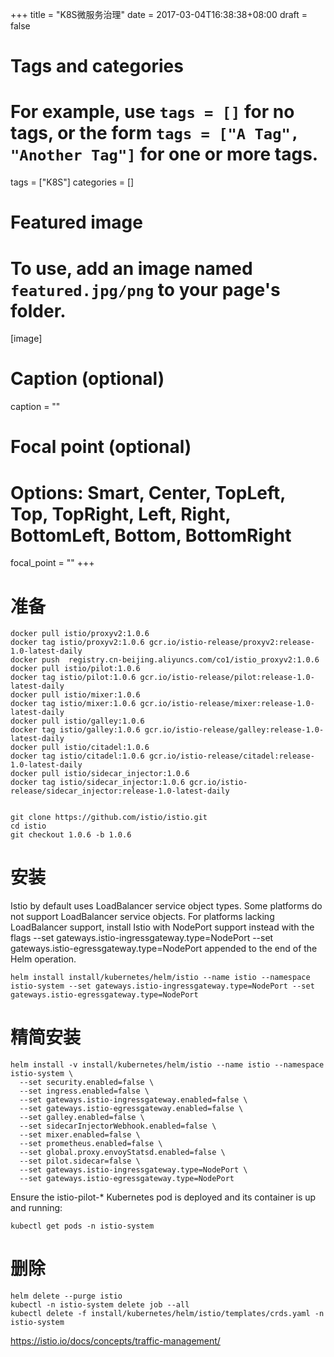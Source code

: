 +++
title = "K8S微服务治理"
date = 2017-03-04T16:38:38+08:00
draft = false

# Tags and categories
# For example, use `tags = []` for no tags, or the form `tags = ["A Tag", "Another Tag"]` for one or more tags.
tags = ["K8S"]
categories = []

# Featured image
# To use, add an image named `featured.jpg/png` to your page's folder. 
[image]
  # Caption (optional)
  caption = ""

  # Focal point (optional)
  # Options: Smart, Center, TopLeft, Top, TopRight, Left, Right, BottomLeft, Bottom, BottomRight
  focal_point = ""
+++

# 准备

```
docker pull istio/proxyv2:1.0.6
docker tag istio/proxyv2:1.0.6 gcr.io/istio-release/proxyv2:release-1.0-latest-daily
docker push  registry.cn-beijing.aliyuncs.com/co1/istio_proxyv2:1.0.6
docker pull istio/pilot:1.0.6
docker tag istio/pilot:1.0.6 gcr.io/istio-release/pilot:release-1.0-latest-daily
docker pull istio/mixer:1.0.6
docker tag istio/mixer:1.0.6 gcr.io/istio-release/mixer:release-1.0-latest-daily
docker pull istio/galley:1.0.6
docker tag istio/galley:1.0.6 gcr.io/istio-release/galley:release-1.0-latest-daily
docker pull istio/citadel:1.0.6
docker tag istio/citadel:1.0.6 gcr.io/istio-release/citadel:release-1.0-latest-daily
docker pull istio/sidecar_injector:1.0.6
docker tag istio/sidecar_injector:1.0.6 gcr.io/istio-release/sidecar_injector:release-1.0-latest-daily


git clone https://github.com/istio/istio.git
cd istio
git checkout 1.0.6 -b 1.0.6
````

# 安装

Istio by default uses LoadBalancer service object types. Some platforms do not support LoadBalancer service objects. For platforms lacking LoadBalancer support, install Istio with NodePort support instead with the flags --set gateways.istio-ingressgateway.type=NodePort --set gateways.istio-egressgateway.type=NodePort appended to the end of the Helm operation.

```
helm install install/kubernetes/helm/istio --name istio --namespace istio-system --set gateways.istio-ingressgateway.type=NodePort --set gateways.istio-egressgateway.type=NodePort
```

# 精简安装

```
helm install -v install/kubernetes/helm/istio --name istio --namespace istio-system \
  --set security.enabled=false \
  --set ingress.enabled=false \
  --set gateways.istio-ingressgateway.enabled=false \
  --set gateways.istio-egressgateway.enabled=false \
  --set galley.enabled=false \
  --set sidecarInjectorWebhook.enabled=false \
  --set mixer.enabled=false \
  --set prometheus.enabled=false \
  --set global.proxy.envoyStatsd.enabled=false \
  --set pilot.sidecar=false \
  --set gateways.istio-ingressgateway.type=NodePort \
  --set gateways.istio-egressgateway.type=NodePort
```

Ensure the istio-pilot-* Kubernetes pod is deployed and its container is up and running:

```
kubectl get pods -n istio-system
```

# 删除

```
helm delete --purge istio
kubectl -n istio-system delete job --all
kubectl delete -f install/kubernetes/helm/istio/templates/crds.yaml -n istio-system
```

https://istio.io/docs/concepts/traffic-management/